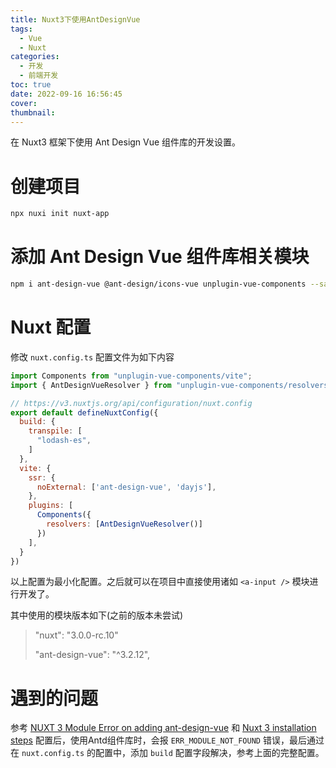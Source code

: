 ```yaml
---
title: Nuxt3下使用AntDesignVue
tags:
  - Vue
  - Nuxt
categories:
  - 开发
  - 前端开发
toc: true
date: 2022-09-16 16:56:45
cover:
thumbnail:
---
```


在 Nuxt3 框架下使用 Ant Design Vue 组件库的开发设置。

<!-- more -->

# 创建项目

```sh
npx nuxi init nuxt-app
```

# 添加 Ant Design Vue 组件库相关模块

```sh
npm i ant-design-vue @ant-design/icons-vue unplugin-vue-components --save
```

# Nuxt 配置

修改 `nuxt.config.ts` 配置文件为如下内容

```js
import Components from "unplugin-vue-components/vite";
import { AntDesignVueResolver } from "unplugin-vue-components/resolvers";

// https://v3.nuxtjs.org/api/configuration/nuxt.config
export default defineNuxtConfig({
  build: {
    transpile: [
      "lodash-es",
    ]
  },
  vite: {
    ssr: {
      noExternal: ['ant-design-vue', 'dayjs'],
    },
    plugins: [
      Components({
        resolvers: [AntDesignVueResolver()]
      })
    ],
  }
})
```

以上配置为最小化配置。之后就可以在项目中直接使用诸如 `<a-input />` 模块进行开发了。


其中使用的模块版本如下(之前的版本未尝试)

> "nuxt": "3.0.0-rc.10"
> 
> "ant-design-vue": "^3.2.12",



# 遇到的问题

参考 [NUXT 3 Module Error on adding ant-design-vue](https://stackoverflow.com/questions/72555420/nuxt-3-module-error-on-adding-ant-design-vue) 和 [Nuxt 3 installation steps](https://github.com/vueComponent/ant-design-vue/discussions/5210) 配置后，使用Antd组件库时，会报 `ERR_MODULE_NOT_FOUND` 错误，最后通过在 `nuxt.config.ts` 的配置中，添加 `build` 配置字段解决，参考上面的完整配置。

